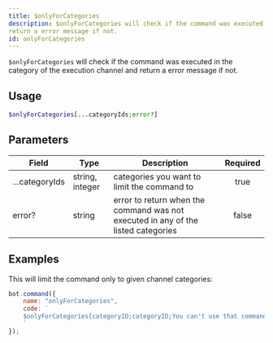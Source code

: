 ```yaml
---
title: $onlyForCategories
description: $onlyForCategories will check if the command was executed in the category of the execution channel and
return a error message if not.
id: onlyForCategories
---
```


`$onlyForCategories` will check if the command was executed in the category of the execution channel and return a error
message if not.

## Usage

```php
$onlyForCategories[...categoryIds;error?]
```

## Parameters

| Field          | Type            | Description                                                                       | Required |
|----------------|-----------------|-----------------------------------------------------------------------------------|:--------:|
| ...categoryIds | string, integer | categories you want to limit the command to                                       |   true   |
| error?         | string          | error to return when the command was not executed in any of the listed categories |  false   |

## Examples

This will limit the command only to given channel categories:

```javascript
bot.command({
    name: "onlyForCategories",
    code: `
    $onlyForCategories[categoryID;categoryID;You can't use that command here!]
    `
});
```